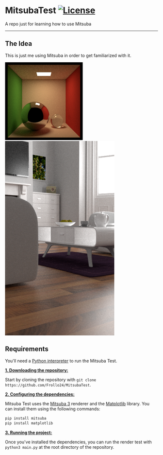 # MitsubaTest [![License](https://img.shields.io/github/license/Frollo24/MitsubaTest.svg)](https://github.com/Frollo24/MitsubaTest)
A repo just for learning how to use Mitsuba

***

## The Idea
This is just me using Mitsuba in order to get familiarized with it.

![My First Render](my_first_render.png?raw=true "My First Render")  
![Rendering from custom sensor](living_room_scene.png?raw=true "My First Render")

## Requirements
You'll need a [Python interpreter](https://www.python.org/downloads/) to run the Mitsuba Test.

<ins>**1. Downloading the repository:**</ins>

Start by cloning the repository with `git clone https://github.com/Frollo24/MitsubaTest`.

<ins>**2. Configuring the dependencies:**</ins>

Mitsuba Test uses the [Mitsuba 3](https://www.mitsuba-renderer.org/) renderer and the [Matplotlib](https://matplotlib.org/) library. You can install them using the following commands:

```sh
pip install mitsuba
pip install matplotlib
```

<ins>**3. Running the project:**</ins>

Once you've installed the dependencies, you can run the render test with `python3 main.py` at the root directory of the repository.
